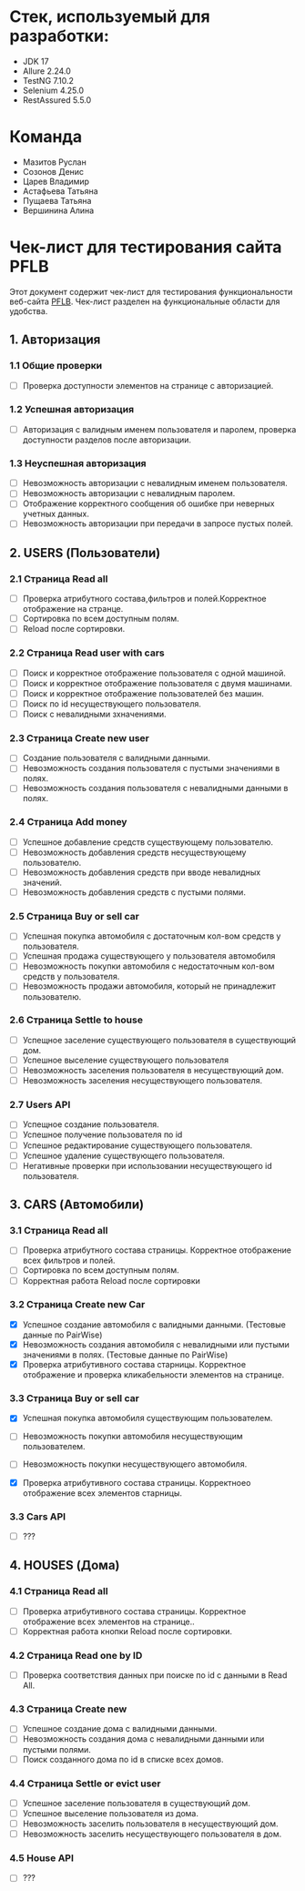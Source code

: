 # Стек, используемый для разработки:
* JDK 17
* Allure 2.24.0
* TestNG 7.10.2
* Selenium 4.25.0
* RestAssured 5.5.0

# Команда
* Мазитов Руслан
* Созонов Денис
* Царев Владимир
* Астафьева Татьяна
* Пущаева Татьяна
* Вершинина Алина
  
# Чек-лист для тестирования сайта PFLB 

Этот документ содержит чек-лист для тестирования функциональности веб-сайта [PFLB](http://82.142.167.37:4881/#/). Чек-лист разделен на функциональные области для удобства.

## 1. Авторизация

### 1.1 Общие проверки
*   [ ] Проверка доступности элементов на странице с авторизацией.

### 1.2 Успешная авторизация
*   [ ] Авторизация с валидным именем пользователя и паролем, проверка доступности разделов после авторизации.

### 1.3 Неуспешная авторизация
*   [ ] Невозможность авторизации с невалидным именем пользователя.
*   [ ] Невозможность авторизации с невалидным паролем.
*   [ ] Отображение корректного сообщения об ошибке при неверных учетных данных.
*   [ ] Невозможность авторизации при передачи в запросе пустых полей.

## 2. USERS (Пользователи)

### 2.1 Страница Read all
*   [ ] Проверка атрибутного состава,фильтров и полей.Корректное отображение на странце.
*   [ ] Сортировка по всем доступным полям.
*   [ ] Reload после сортировки.

### 2.2 Страница Read user with cars
*   [ ] Поиск и корректное отображение пользователя с одной машиной.
*   [ ] Поиск и корректное отображение пользователя с двумя машинами.
*   [ ] Поиск и корректное отображение пользователей без машин.
*   [ ] Поиск по id несуществующего пользователя.
*   [ ] Поиск с невалидными зхначениями.

### 2.3 Страница Create new user
*   [ ] Создание пользователя с валидными данными.
*   [ ] Невозможность создания пользователя с пустыми значениями в полях.
*   [ ] Невозможность создания пользователя с невалидными данными в полях.

### 2.4 Страница Add money
*   [ ] Успешное добавление средств существующему пользователю.
*   [ ] Невозможность добавления средств несуществующему пользователю.
*   [ ] Невозможность добавления средств при вводе невалидных значений.
*   [ ] Невозможность добавления средств с пустыми полями.

### 2.5 Страница Buy or sell car
*   [ ] Успешная покупка автомобиля с достаточным кол-вом средств у пользователя.
*   [ ] Успешная продажа существующего у пользователя автомобиля
*   [ ] Невозможность покупки автомобиля с недостаточным кол-вом средств у пользователя.
*   [ ] Невозможность продажи автомобиля, который не принадлежит пользователю.

### 2.6 Страница Settle to house
*   [ ] Успещное заселение существующего пользователя в существующий дом.
*   [ ] Успешное выселение существующего пользователя
*   [ ] Невозможность заселения пользователя в несуществующий дом.
*   [ ] Невозможность заселения несуществующего пользователя.

### 2.7 Users API
*   [ ] Успещное создание пользователя.
*   [ ] Успешное получение пользователя по id
*   [ ] Успешное редактирование существующего пользователя.
*   [ ] Успешное удаление существующего пользователя.
*   [ ] Негативные проверки при использовании несуществующего id пользователя.

## 3. CARS (Автомобили)

### 3.1 Страница  Read all
*   [ ] Проверка атрибутного состава страницы. Корректное отображение всех фильтров и полей.
*   [ ] Сортировка по всем доступным полям.
*   [ ] Корректная работа Reload после сортировки

### 3.2 Страница Create new Car
*   [x] Успешное создание автомобиля с валидными данными. (Тестовые данные по PairWise)
*   [x] Невозможность создания автомобиля с невалидными или пустыми значениями в полях. (Тестовые данные по PairWise)
*   [x] Проверка атрибутивного состава старницы. Корректное отображение и проверка кликабельности элементов на странице.

### 3.3 Страница Buy or sell car
*   [x] Успешная покупка автомобиля существующим пользователем.
*   [ ] Невозможность покупки автомобиля несуществующим пользователем.
*   [ ] Невозможность покупки несуществующего автомобиля.
*   [x] Проверка атрибутивного состава страницы. Корректноео отображение всех элементов старницы.


### 3.3 Cars API
*   [ ] ???

## 4. HOUSES (Дома)

### 4.1 Страница Read all
*   [ ] Проверка атрибутивного состава страницы. Корректное отображение всех элементов на странице..
*   [ ] Корректная работа кнопки Reload после сортировки.

### 4.2 Страница  Read one by ID
*   [ ] Проверка соответствия данных при поиске по id с данными в Read All.

### 4.3 Страница  Create new
*   [ ] Успешное создание дома с валидными данными.
*   [ ] Невозможность создания дома с невалидными данными или пустыми полями.
*   [ ] Поиск созданного дома по id в списке всех домов.

### 4.4 Страница  Settle or evict user
*   [ ] Успешное заселение пользователя в существующий дом.
*   [ ] Успешное выселение пользователя из дома.
*   [ ] Невозможность заселить пользователя в несуществующий дом.
*   [ ] Невозможность заселить несуществующего пользователя в дом.

### 4.5 House API
*   [ ] ???



